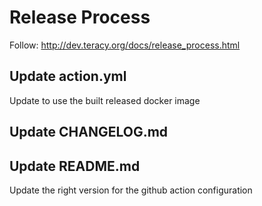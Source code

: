 # Release Process

Follow: http://dev.teracy.org/docs/release_process.html

## Update action.yml

Update to use the built released docker image


## Update CHANGELOG.md


## Update README.md

Update the right version for the github action configuration
